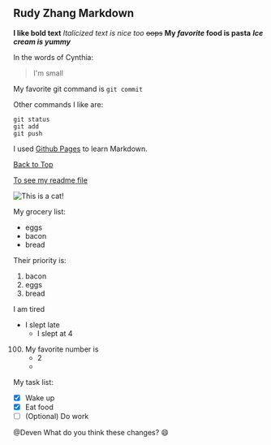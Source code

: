## Rudy Zhang Markdown 

**I like bold text**
*Italicized text is nice too*
~~oops~~
**My _favorite_ food is pasta**
***Ice cream is yummy***

In the words of Cynthia:
> I'm small

My favorite git command is `git commit`

Other commands I like are:
```
git status
git add
git push
```
I used [Github Pages](https://pages.github.com/) to learn Markdown.

[Back to Top](#rudy-zhang-markdown)

[To see my readme file](README.md)

![This is a cat!](https://i.guim.co.uk/img/media/26392d05302e02f7bf4eb143bb84c8097d09144b/446_167_3683_2210/master/3683.jpg?width=445&quality=45&auto=format&fit=max&dpr=2&s=42132184edabf489cb379824f3da6f61)

My grocery list:
- eggs
- bacon
- bread

Their priority is:
1. bacon
2. eggs
3. bread

I am tired
- I slept late
  - I slept at 4 

100. My favorite number is
     - 2
     - 
My task list:
- [x] Wake up
- [X] Eat food
- [ ] \(Optional) Do work

@Deven What do you think these changes? :smile:
